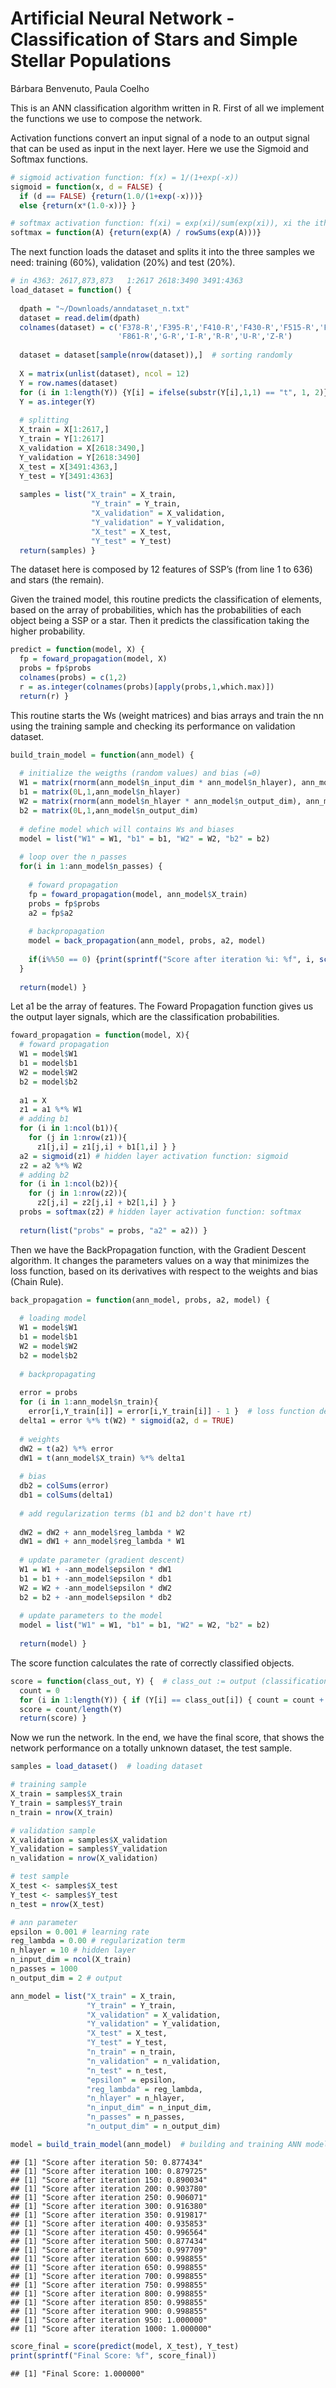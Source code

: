 Artificial Neural Network - Classification of Stars and Simple Stellar
Populations
================
Bárbara Benvenuto, Paula Coelho

This is an ANN classification algorithm written in R. First of all we implement the
functions we use to compose the network.

Activation functions convert an input signal of a node to an output
signal that can be used as input in the next layer. Here we use the
Sigmoid and Softmax functions.

``` r
# sigmoid activation function: f(x) = 1/(1+exp(-x))
sigmoid = function(x, d = FALSE) {
  if (d == FALSE) {return(1.0/(1+exp(-x)))}
  else {return(x*(1.0-x))} }

# softmax activation function: f(xi) = exp(xi)/sum(exp(xi)), xi the ith component of the vector x
softmax = function(A) {return(exp(A) / rowSums(exp(A)))}
```

The next function loads the dataset and splits it into the three samples
we need: training (60%), validation (20%) and test (20%).

``` r
# in 4363: 2617,873,873   1:2617 2618:3490 3491:4363
load_dataset = function() {
  
  dpath = "~/Downloads/anndataset_n.txt"
  dataset = read.delim(dpath)
  colnames(dataset) = c('F378-R','F395-R','F410-R','F430-R','F515-R','F660-R',
                        'F861-R','G-R','I-R','R-R','U-R','Z-R')
  
  dataset = dataset[sample(nrow(dataset)),]  # sorting randomly
  
  X = matrix(unlist(dataset), ncol = 12)
  Y = row.names(dataset)
  for (i in 1:length(Y)) {Y[i] = ifelse(substr(Y[i],1,1) == "t", 1, 2)}  # 1 star, 2 ssp
  Y = as.integer(Y)
  
  # splitting
  X_train = X[1:2617,]
  Y_train = Y[1:2617]
  X_validation = X[2618:3490,]
  Y_validation = Y[2618:3490]
  X_test = X[3491:4363,]
  Y_test = Y[3491:4363]
  
  samples = list("X_train" = X_train, 
                  "Y_train" = Y_train, 
                  "X_validation" = X_validation, 
                  "Y_validation" = Y_validation, 
                  "X_test" = X_test, 
                  "Y_test" = Y_test)
  return(samples) }
```

The dataset here is composed by 12 features of SSP’s (from line 1 to
636) and stars (the remain).

Given the trained model, this routine predicts the classification of
elements, based on the array of probabilities, which has the
probabilities of each object being a SSP or a star. Then it predicts the
classification taking the higher probability.

``` r
predict = function(model, X) {
  fp = foward_propagation(model, X)
  probs = fp$probs
  colnames(probs) = c(1,2)
  r = as.integer(colnames(probs)[apply(probs,1,which.max)])
  return(r) }
```

This routine starts the Ws (weight matrices) and bias arrays and train
the nn using the training sample and checking its performance on
validation dataset.

``` r
build_train_model = function(ann_model) {
  
  # initialize the weigths (random values) and bias (=0)
  W1 = matrix(rnorm(ann_model$n_input_dim * ann_model$n_hlayer), ann_model$n_input_dim, ann_model$n_hlayer) / sqrt(ann_model$n_input_dim) 
  b1 = matrix(0L,1,ann_model$n_hlayer)
  W2 = matrix(rnorm(ann_model$n_hlayer * ann_model$n_output_dim), ann_model$n_hlayer, ann_model$n_output_dim) / sqrt(ann_model$n_hlayer) 
  b2 = matrix(0L,1,ann_model$n_output_dim)
  
  # define model which will contains Ws and biases
  model = list("W1" = W1, "b1" = b1, "W2" = W2, "b2" = b2)
  
  # loop over the n_passes
  for(i in 1:ann_model$n_passes) {
    
    # foward propagation
    fp = foward_propagation(model, ann_model$X_train)
    probs = fp$probs
    a2 = fp$a2
    
    # backpropagation
    model = back_propagation(ann_model, probs, a2, model)
    
    if(i%%50 == 0) {print(sprintf("Score after iteration %i: %f", i, score(predict(model, ann_model$X_validation), ann_model$Y_validation)))}
  }
  
  return(model) }
```

Let a1 be the array of features. The Foward Propagation function gives
us the output layer signals, which are the classification probabilities.

``` r
foward_propagation = function(model, X){
  # foward propagation
  W1 = model$W1
  b1 = model$b1
  W2 = model$W2
  b2 = model$b2
  
  a1 = X
  z1 = a1 %*% W1
  # adding b1
  for (i in 1:ncol(b1)){
    for (j in 1:nrow(z1)){
      z1[j,i] = z1[j,i] + b1[1,i] } }
  a2 = sigmoid(z1) # hidden layer activation function: sigmoid
  z2 = a2 %*% W2
  # adding b2
  for (i in 1:ncol(b2)){
    for (j in 1:nrow(z2)){
      z2[j,i] = z2[j,i] + b2[1,i] } }
  probs = softmax(z2) # hidden layer activation function: softmax
  
  return(list("probs" = probs, "a2" = a2)) }
```

Then we have the BackPropagation function, with the Gradient Descent
algorithm. It changes the parameters values on a way that minimizes the
loss function, based on its derivatives with respect to the weights and
bias (Chain Rule).

``` r
back_propagation = function(ann_model, probs, a2, model) {
  
  # loading model
  W1 = model$W1
  b1 = model$b1
  W2 = model$W2
  b2 = model$b2
  
  # backpropagating
  
  error = probs
  for (i in 1:ann_model$n_train){
    error[i,Y_train[i]] = error[i,Y_train[i]] - 1 }  # loss function derivative
  delta1 = error %*% t(W2) * sigmoid(a2, d = TRUE)
  
  # weights
  dW2 = t(a2) %*% error
  dW1 = t(ann_model$X_train) %*% delta1
  
  # bias
  db2 = colSums(error)
  db1 = colSums(delta1)
  
  # add regularization terms (b1 and b2 don't have rt)
  
  dW2 = dW2 + ann_model$reg_lambda * W2 
  dW1 = dW1 + ann_model$reg_lambda * W1
  
  # update parameter (gradient descent)
  W1 = W1 + -ann_model$epsilon * dW1 
  b1 = b1 + -ann_model$epsilon * db1 
  W2 = W2 + -ann_model$epsilon * dW2 
  b2 = b2 + -ann_model$epsilon * db2 
  
  # update parameters to the model
  model = list("W1" = W1, "b1" = b1, "W2" = W2, "b2" = b2)
  
  return(model) }
```

The score function calculates the rate of correctly classified objects.

``` r
score = function(class_out, Y) {  # class_out := output (classification)
  count = 0
  for (i in 1:length(Y)) { if (Y[i] == class_out[i]) { count = count + 1} }
  score = count/length(Y)
  return(score) }
```

Now we run the network. In the end, we have the final score, that shows
the network performance on a totally unknown dataset, the test sample.

``` r
samples = load_dataset()  # loading dataset

# training sample
X_train = samples$X_train
Y_train = samples$Y_train
n_train = nrow(X_train)

# validation sample
X_validation = samples$X_validation
Y_validation = samples$Y_validation
n_validation = nrow(X_validation)

# test sample
X_test <- samples$X_test 
Y_test <- samples$Y_test
n_test = nrow(X_test)

# ann parameter
epsilon = 0.001 # learning rate
reg_lambda = 0.00 # regularization term
n_hlayer = 10 # hidden layer
n_input_dim = ncol(X_train)
n_passes = 1000
n_output_dim = 2 # output

ann_model = list("X_train" = X_train, 
                 "Y_train" = Y_train, 
                 "X_validation" = X_validation, 
                 "Y_validation" = Y_validation, 
                 "X_test" = X_test, 
                 "Y_test" = Y_test,
                 "n_train" = n_train,
                 "n_validation" = n_validation,
                 "n_test" = n_test,
                 "epsilon" = epsilon,
                 "reg_lambda" = reg_lambda,
                 "n_hlayer" = n_hlayer,
                 "n_input_dim" = n_input_dim,
                 "n_passes" = n_passes,
                 "n_output_dim" = n_output_dim)

model = build_train_model(ann_model)  # building and training ANN model
```

    ## [1] "Score after iteration 50: 0.877434"
    ## [1] "Score after iteration 100: 0.879725"
    ## [1] "Score after iteration 150: 0.890034"
    ## [1] "Score after iteration 200: 0.903780"
    ## [1] "Score after iteration 250: 0.906071"
    ## [1] "Score after iteration 300: 0.916380"
    ## [1] "Score after iteration 350: 0.919817"
    ## [1] "Score after iteration 400: 0.935853"
    ## [1] "Score after iteration 450: 0.996564"
    ## [1] "Score after iteration 500: 0.877434"
    ## [1] "Score after iteration 550: 0.997709"
    ## [1] "Score after iteration 600: 0.998855"
    ## [1] "Score after iteration 650: 0.998855"
    ## [1] "Score after iteration 700: 0.998855"
    ## [1] "Score after iteration 750: 0.998855"
    ## [1] "Score after iteration 800: 0.998855"
    ## [1] "Score after iteration 850: 0.998855"
    ## [1] "Score after iteration 900: 0.998855"
    ## [1] "Score after iteration 950: 1.000000"
    ## [1] "Score after iteration 1000: 1.000000"

``` r
score_final = score(predict(model, X_test), Y_test)   
print(sprintf("Final Score: %f", score_final))
```

    ## [1] "Final Score: 1.000000"

